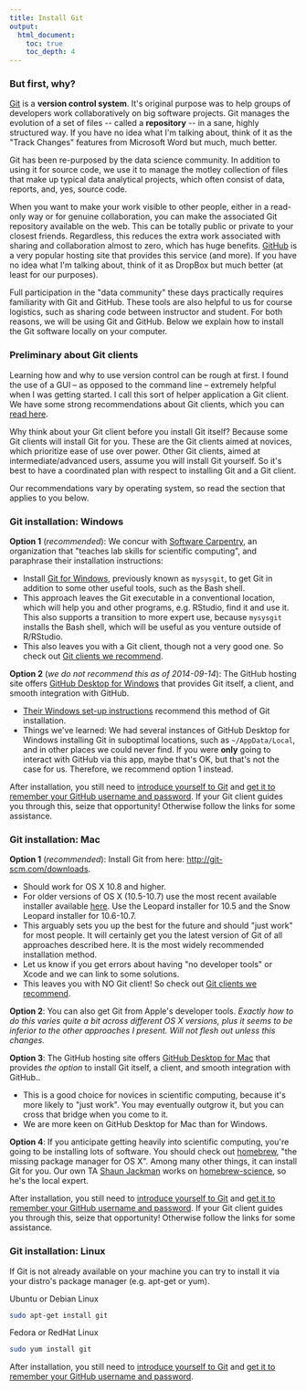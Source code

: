 ```yaml
---
title: Install Git
output:
  html_document:
    toc: true
    toc_depth: 4
---
```


### But first, why?

[Git](http://git-scm.com) is a __version control system__. It's original purpose was to help groups of developers work collaboratively on big software projects. Git manages the evolution of a set of files -- called a __repository__ -- in a sane, highly structured way. If you have no idea what I'm talking about, think of it as the "Track Changes" features from Microsoft Word but much, much better.

Git has been re-purposed by the data science community. In addition to using it for source code, we use it to manage the motley collection of files that make up typical data analytical projects, which often consist of data, reports, and, yes, source code.

When you want to make your work visible to other people, either in a read-only way or for genuine collaboration, you can make the associated Git repository available on the web. This can be totally public or private to your closest friends. Regardless, this reduces the extra work associated with sharing and collaboration almost to zero, which has huge benefits. [GitHub](https://github.com) is a very popular hosting site that provides this service (and more). If you have no idea what I'm talking about, think of it as DropBox but much better (at least for our purposes).

Full participation in the "data community" these days practically requires familiarity with Git and GitHub. These tools are also helpful to us for course logistics, such as sharing code between instructor and student. For both reasons, we will be using Git and GitHub. Below we explain how to install the Git software locally on your computer.

### Preliminary about Git clients

Learning how and why to use version control can be rough at first. I found the use of a GUI – as opposed to the command line – extremely helpful when I was getting started. I call this sort of helper application a Git client. We have some strong recommendations about Git clients, which you can [read here](git02_git-clients.html).

Why think about your Git client before you install Git itself? Because some Git clients will install Git for you. These are the Git clients aimed at novices, which prioritize ease of use over power. Other Git clients, aimed at intermediate/advanced users, assume you will install Git yourself. So it's best to have a coordinated plan with respect to installing Git and a Git client.

Our recommendations vary by operating system, so read the section that applies to you below.

### Git installation: Windows

**Option 1** (*recommended*): We concur with [Software Carpentry](http://software-carpentry.org), an organization that "teaches lab skills for scientific computing", and paraphrase their installation instructions:

  * Install [Git for Windows](https://git-for-windows.github.io/), previously known as `mysysgit`, to get Git in addition to some other useful tools, such as the Bash shell.
  * This approach leaves the Git executable in a conventional location, which will help you and other programs, e.g. RStudio, find it and use it. This also supports a transition to more expert use, because `mysysgit` installs the Bash shell, which will be useful as you venture outside of R/RStudio.
  * This also leaves you with a Git client, though not a very good one. So check out [Git clients we recommend](git02_git-clients.html).
  
**Option 2** (*we do not recommend this as of 2014-09-14*): The GitHub hosting site offers [GitHub Desktop for Windows](https://desktop.github.com/) that provides Git itself, a client, and smooth integration with GitHub.

  * [Their Windows set-up instructions](https://help.github.com/articles/set-up-git#platform-windows) recommend this method of Git installation.
  * Things we've learned: We had several instances of GitHub Desktop for Windows installing Git in suboptimal locations, such as `~/AppData/Local`, and in other places we could never find. If you were __only__ going to interact with GitHub via this app, maybe that's OK, but that's not the case for us. Therefore, we recommend option 1 instead.
  
After installation, you still need to [introduce yourself to Git](git04_introduce-self-to-git.html) and [get it to remember your GitHub username and password](git06_credential-caching.html). If your Git client guides you through this, seize that opportunity! Otherwise follow the links for some assistance.

### Git installation: Mac

**Option 1** (*recommended*): Install Git from here: <http://git-scm.com/downloads>.

  * Should work for OS X 10.8 and higher.
  * For older versions of OS X (10.5-10.7) use the most recent available installer available [here](https://code.google.com/p/git-osx-installer/downloads/list). Use the Leopard installer for 10.5 and the Snow Leopard installer for 10.6-10.7.
  * This arguably sets you up the best for the future and should "just work" for most people. It will certainly get you the latest version of Git of all approaches described here. It is the most widely recommended installation method.
  * Let us know if you get errors about having "no developer tools" or Xcode and we can link to some solutions.
  * This leaves you with NO Git client! So check out [Git clients we recommend](git02_git-clients.html).

**Option 2**: You can also get Git from Apple's developer tools. *Exactly how to do this varies quite a bit across different OS X versions, plus it seems to be inferior to the other approaches I present. Will not flesh out unless this changes.*

**Option 3**: The GitHub hosting site offers [GitHub Desktop for Mac](https://desktop.github.com/) that provides *the option* to install Git itself, a client, and smooth integration with GitHub..

  * This is a good choice for novices in scientific computing, because it's more likely to "just work". You may eventually outgrow it, but you can cross that bridge when you come to it.
  * We are more keen on GitHub Desktop for Mac than for Windows.

**Option 4**: If you anticipate getting heavily into scientific computing, you're going to be installing lots of software. You should check out [homebrew](http://brew.sh), "the missing package manager for OS X". Among many other things, it can install Git for you. Our own TA [Shaun Jackman](https://github.com/sjackman) works on [homebrew-science](https://github.com/Homebrew/homebrew-science), so he's the local expert.

After installation, you still need to [introduce yourself to Git](git04_introduce-self-to-git.html) and [get it to remember your GitHub username and password](git06_credential-caching.html). If your Git client guides you through this, seize that opportunity! Otherwise follow the links for some assistance.

### Git installation: Linux

If Git is not already available on your machine you can try to install it via your distro's package manager (e.g. apt-get or yum).

Ubuntu or Debian Linux

```sh
sudo apt-get install git
```

Fedora or RedHat Linux

```sh
sudo yum install git
```

After installation, you still need to [introduce yourself to Git](git04_introduce-self-to-git.html) and [get it to remember your GitHub username and password](git06_credential-caching.html).